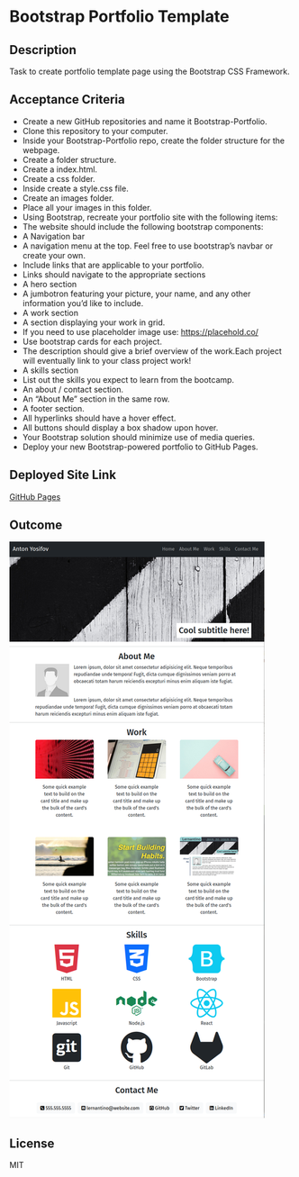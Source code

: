 # Bootstrap Portfolio Template

## Description 
Task to create portfolio template page using the Bootstrap CSS Framework.

## Acceptance Criteria
* Create a new GitHub repositories and name it Bootstrap-Portfolio.
* Clone this repository to your computer.
* Inside your Bootstrap-Portfolio repo, create the folder structure for the webpage. 
* Create a folder structure. 
* Create a index.html.
* Create a css folder. 
* Inside create a style.css file.
* Create an images folder. 
* Place all your images in this folder.
* Using Bootstrap, recreate your portfolio site with the following items: 
* The website should include the following bootstrap components: 
* A Navigation bar
* A navigation menu at the top. Feel free to use bootstrap’s navbar or create your own. 
* Include links that are applicable to your portfolio. 
* Links should navigate to the appropriate sections
* A hero section 
* A jumbotron featuring your picture, your name, and any other information you’d like to include.
* A work section 
* A section displaying your work in grid. 
* If you need to use placeholder image use: https://placehold.co/
* Use bootstrap cards for each project. 
* The description should give a brief overview of the work.Each project will eventually link to your class project work!
* A skills section 
* List out the skills you expect to learn from the bootcamp.
* An about / contact section. 
* An “About Me” section in the same row.
* A footer section. 
* All hyperlinks should have a hover effect.
* All buttons should display a box shadow upon hover.
* Your Bootstrap solution should minimize use of media queries.
* Deploy your new Bootstrap-powered portfolio to GitHub Pages.  

## Deployed Site Link
[GitHub Pages](https://apyosi.github.io/Bootstrap-Portfolio/)

## Outcome
![screenshot](/assets/screenshot.png)

## License
MIT
